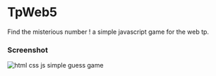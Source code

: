 # TpWeb5
Find the misterious number ! a simple javascript game for the web tp.


### Screenshot

![html css js simple guess game](https://cloud.githubusercontent.com/assets/24621701/23312906/bff2bfda-fabb-11e6-98f5-6db116a99637.jpg)

